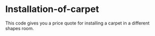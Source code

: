 # Installation-of-carpet
This code gives you a price quote for installing a carpet in a different shapes room.
